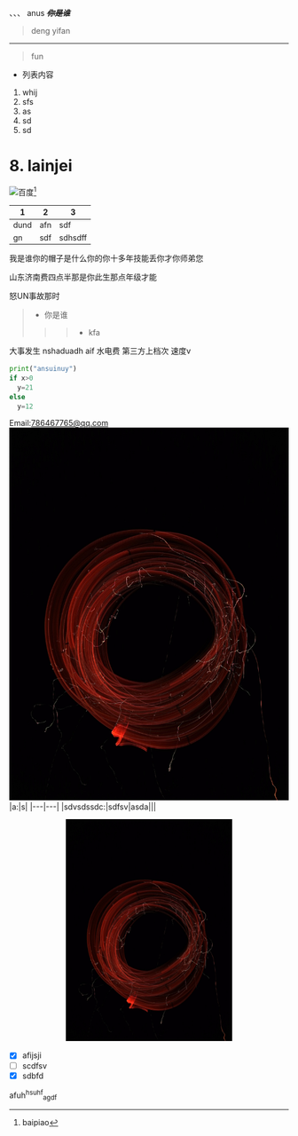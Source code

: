 、、、
anus
~~***你是谁***~~
>deng yifan
---
>fun
- 列表内容
1. whij
2. sfs 
3. as
4. sd
5.  sd
# 8. lainjei
![百度](https://markdown.com.cn/assets/img/philly-magic-garden.9c0b4415.jpg)[^1]
[^1]:baipiao

|1|2|3|
|---|--|---|
|dund|afn|sdf|
|gn|sdf|sdhsdff|

我是谁你的帽子是什么你的你十多年技能丢你才你师弟您

山东济南费四点半那是你此生那点年级才能

怒UN事故那时  
> - 你是谁
>>> * kfa
> 
大事发生
    nshaduadh
    aif 水电费
    第三方上档次
    速度v
``` python
print("ansuinuy") 
if x>0
  y=21
else
  y=12
```
Email:<786467765@qq.com>
![圈圈](圈圈.jpg)
|a:|s|
|---|---|
|sdvsdssdc:|sdfsv|asda|||
<center><img src="圈圈.jpg" width="300px"></center>

- [x] afijsji
- [ ] scdfsv
- [x] sdbfd

afuh<sup>hsuhf</sup><sub>agdf</sub>